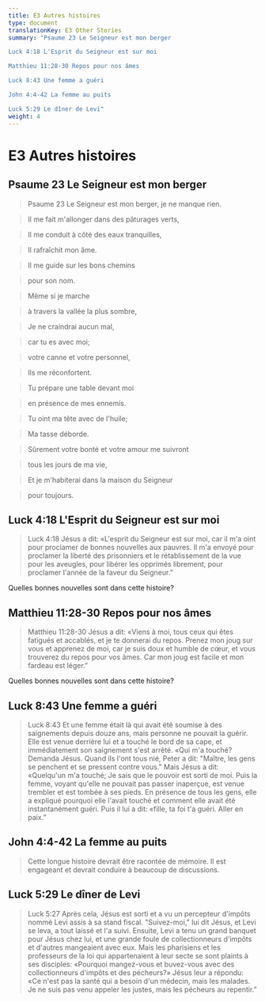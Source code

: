 ```yaml
---
title: E3 Autres histoires
type: document
translationKey: E3 Other Stories
summary: "Psaume 23 Le Seigneur est mon berger	

Luck 4:18 L'Esprit du Seigneur est sur moi	

Matthieu 11:28-30 Repos pour nos âmes	

Luck 8:43 Une femme a guéri	

John 4:4-42 La femme au puits	

Luck 5:29 Le dîner de Levi"
weight: 4
---
```

# E3 Autres histoires

## Psaume 23 Le Seigneur est mon berger

>   Psaume 23 Le Seigneur est mon berger, je ne manque rien.

>   Il me fait m'allonger dans des pâturages verts,

>   Il me conduit à côté des eaux tranquilles,

>   Il rafraîchit mon âme.

>   Il me guide sur les bons chemins

>   pour son nom.

>   Même si je marche

>   à travers la vallée la plus sombre,

>   Je ne craindrai aucun mal,

>   car tu es avec moi;

>   votre canne et votre personnel,

>   Ils me réconfortent.

>   Tu prépare une table devant moi

>   en présence de mes ennemis.

>   Tu oint ma tête avec de l'huile;

>   Ma tasse déborde.

>   Sûrement votre bonté et votre amour me suivront

>   tous les jours de ma vie,

>   Et je m'habiterai dans la maison du Seigneur

>   pour toujours.

## Luck 4:18 L'Esprit du Seigneur est sur moi

>   Luck 4:18 Jésus a dit: «L'esprit du Seigneur est sur moi, car il m'a oint pour proclamer de bonnes nouvelles aux pauvres. Il m'a envoyé pour proclamer la liberté des prisonniers et le rétablissement de la vue pour les aveugles, pour libérer les opprimés librement, pour proclamer l'année de la faveur du Seigneur.”

Quelles bonnes nouvelles sont dans cette histoire?

## Matthieu 11:28-30 Repos pour nos âmes

>   Matthieu 11:28-30 Jésus a dit: «Viens à moi, tous ceux qui êtes fatigués et accablés, et je te donnerai du repos. Prenez mon joug sur vous et apprenez de moi, car je suis doux et humble de cœur, et vous trouverez du repos pour vos âmes. Car mon joug est facile et mon fardeau est léger.”

Quelles bonnes nouvelles sont dans cette histoire?

## Luck 8:43 Une femme a guéri

>   Luck 8:43 Et une femme était là qui avait été soumise à des saignements depuis douze ans, mais personne ne pouvait la guérir. Elle est venue derrière lui et a touché le bord de sa cape, et immédiatement son saignement s'est arrêté. «Qui m'a touché? Demanda Jésus. Quand ils l'ont tous nié, Peter a dit: "Maître, les gens se penchent et se pressent contre vous." Mais Jésus a dit: «Quelqu'un m'a touché; Je sais que le pouvoir est sorti de moi. Puis la femme, voyant qu'elle ne pouvait pas passer inaperçue, est venue trembler et est tombée à ses pieds. En présence de tous les gens, elle a expliqué pourquoi elle l'avait touché et comment elle avait été instantanément guéri. Puis il lui a dit: «fille, ta foi t'a guéri. Aller en paix.”

## John 4:4-42 La femme au puits

>   Cette longue histoire devrait être racontée de mémoire. Il est engageant et devrait conduire à beaucoup de discussions.

## Luck 5:29 Le dîner de Levi

>   Luck 5:27 Après cela, Jésus est sorti et a vu un percepteur d'impôts nommé Levi assis à sa stand fiscal. "Suivez-moi," lui dit Jésus, et Levi se leva, a tout laissé et l'a suivi. Ensuite, Levi a tenu un grand banquet pour Jésus chez lui, et une grande foule de collectionneurs d'impôts et d'autres mangeaient avec eux. Mais les pharisiens et les professeurs de la loi qui appartenaient à leur secte se sont plaints à ses disciples: «Pourquoi mangez-vous et buvez-vous avec des collectionneurs d'impôts et des pécheurs?» Jésus leur a répondu: «Ce n'est pas la santé qui a besoin d'un médecin, mais les malades. Je ne suis pas venu appeler les justes, mais les pécheurs au repentir.”

